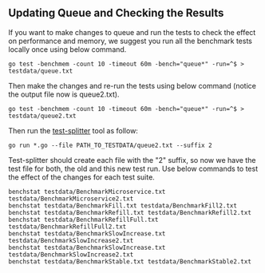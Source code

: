 ## Updating Queue and Checking the Results

If you want to make changes to queue and run the tests to check the effect on performance and memory,
we suggest you run all the benchmark tests locally once using below command.

```
go test -benchmem -count 10 -timeout 60m -bench="queue*" -run=^$ > testdata/queue.txt
```

Then make the changes and re-run the tests using below command (notice the output file now is queue2.txt).

```
go test -benchmem -count 10 -timeout 60m -bench="queue*" -run=^$ > testdata/queue2.txt
```

Then run the [test-splitter](https://github.com/ef-ds/tools/tree/master/testsplitter) tool as follow:

```
go run *.go --file PATH_TO_TESTDATA/queue2.txt --suffix 2
```

Test-splitter should create each file with the "2" suffix, so now we have the test file for both, the old and this new
test run. Use below commands to test the effect of the changes for each test suite.

```
benchstat testdata/BenchmarkMicroservice.txt testdata/BenchmarkMicroservice2.txt
benchstat testdata/BenchmarkFill.txt testdata/BenchmarkFill2.txt
benchstat testdata/BenchmarkRefill.txt testdata/BenchmarkRefill2.txt
benchstat testdata/BenchmarkRefillFull.txt testdata/BenchmarkRefillFull2.txt
benchstat testdata/BenchmarkSlowIncrease.txt testdata/BenchmarkSlowIncrease2.txt
benchstat testdata/BenchmarkSlowIncrease.txt testdata/BenchmarkSlowIncrease2.txt
benchstat testdata/BenchmarkStable.txt testdata/BenchmarkStable2.txt
```
